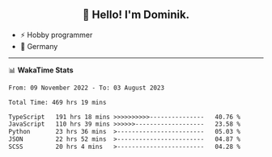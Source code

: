 <h2 align="center">👋 Hello! I'm Dominik.</h2>

- ⚡ Hobby programmer
- 📍 Germany

---
📊 **WakaTime Stats**
<!--START_SECTION:waka-->

```txt
From: 09 November 2022 - To: 03 August 2023

Total Time: 469 hrs 19 mins

TypeScript   191 hrs 18 mins >>>>>>>>>>---------------   40.76 %
JavaScript   110 hrs 39 mins >>>>>>-------------------   23.58 %
Python       23 hrs 36 mins  >------------------------   05.03 %
JSON         22 hrs 52 mins  >------------------------   04.87 %
SCSS         20 hrs 4 mins   >------------------------   04.28 %
```

<!--END_SECTION:waka-->
